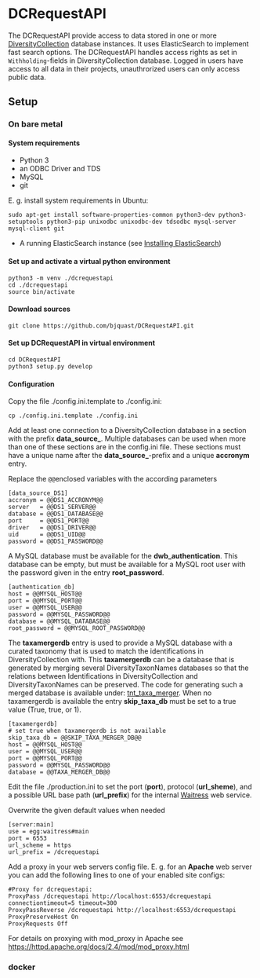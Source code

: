 # DCRequestAPI

The DCRequestAPI provide access to data stored in one or more [DiversityCollection](https://www.diversityworkbench.net/dwb_main.html) database instances. 
It uses ElasticSearch to implement fast search options. The DCRequestAPI handles access rights as set in `Withholding`-fields in DiversityCollection database.
Logged in users have access to all data in their projects, unauthrorized users can only access public data.


## Setup

### On bare metal

#### System requirements

 - Python 3
 - an ODBC Driver and TDS
 - MySQL
 - git

E. g. install system requirements in Ubuntu:

    sudo apt-get install software-properties-common python3-dev python3-setuptools python3-pip unixodbc unixodbc-dev tdsodbc mysql-server mysql-client git


 - A running ElasticSearch instance (see [Installing ElasticSearch](https://www.elastic.co/guide/en/elasticsearch/reference/current/install-elasticsearch.html))


#### Set up and activate a virtual python environment

    python3 -m venv ./dcrequestapi
    cd ./dcrequestapi
    source bin/activate

#### Download sources

    git clone https://github.com/bjquast/DCRequestAPI.git


#### Set up DCRequestAPI in virtual environment

    cd DCRequestAPI
    python3 setup.py develop


#### Configuration

Copy the file ./config.ini.template to ./config.ini:

    cp ./config.ini.template ./config.ini

Add at least one connection to a DiversityCollection database in a section with the prefix **data_source_**. 
Multiple databases can be used when more than one of these sections are in the config.ini file. These sections must have a unique 
name after the **data_source_**-prefix and a unique **accronym** entry. 

Replace the `@@`enclosed variables with the according parameters

    [data_source_DS1]
    accronym = @@DS1_ACCRONYM@@
    server   = @@DS1_SERVER@@
    database = @@DS1_DATABASE@@
    port     = @@DS1_PORT@@
    driver   = @@DS1_DRIVER@@
    uid      = @@DS1_UID@@
    password = @@DS1_PASSWORD@@


A MySQL database must be available for the **dwb_authentication**. This database can be empty, but must be available for a MySQL root user with 
the password given in the entry **root_password**.    

    [authentication_db]
    host = @@MYSQL_HOST@@
    port = @@MYSQL_PORT@@
    user = @@MYSQL_USER@@
    password = @@MYSQL_PASSWORD@@
    database = @@MYSQL_DATABASE@@
    root_password = @@MYSQL_ROOT_PASSWORD@@

The **taxamergerdb** entry is used to provide a MySQL database with a curated taxonomy that is used to match the identifications 
in DiversityCollection with. This **taxamergerdb** can be a database that is generated by merging several DiversityTaxonNames databases so that the
relations between Identifications in DiversityCollection and DiversityTaxonNames can be preserved. 
The code for generating such a merged database is available under: [tnt_taxa_merger](https://github.com/ZFMK/tnt_taxa_merger). 
When no taxamergerdb is available the entry **skip_taxa_db** must be set to a true value (True, true, or 1).

    [taxamergerdb]
    # set true when taxamergerdb is not available
    skip_taxa_db = @@SKIP_TAXA_MERGER_DB@@
    host = @@MYSQL_HOST@@
    user = @@MYSQL_USER@@
    port = @@MYSQL_PORT@@
    password = @@MYSQL_PASSWORD@@
    database = @@TAXA_MERGER_DB@@


Edit the file ./production.ini to set the port (**port**), protocol (**url_sheme**), and a possible URL base path (**url_prefix**) for the internal [Waitress](https://docs.pylonsproject.org/projects/waitress/en/stable/index.html) web service.


Overwrite the given default values when needed

    [server:main]
    use = egg:waitress#main
    port = 6553
    url_scheme = https
    url_prefix = /dcrequestapi


Add a proxy in your web servers config file. E. g. for an **Apache** web server you can add the following lines to one of your enabled site configs:

    #Proxy for dcrequestapi:
    ProxyPass /dcrequestapi http://localhost:6553/dcrequestapi connectiontimeout=5 timeout=300
    ProxyPassReverse /dcrequestapi http://localhost:6553/dcrequestapi
    ProxyPreserveHost On
    ProxyRequests Off

For details on proxying with mod_proxy in Apache see https://httpd.apache.org/docs/2.4/mod/mod_proxy.html

### docker
